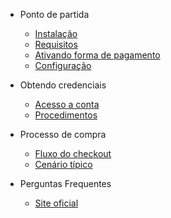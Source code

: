 - Ponto de partida

  - [Instalação](README?id=instalação)
  - [Requisitos](README?id=requisitos)
  - [Ativando forma de pagamento](README?id=ativando-forma-de-pagamento)
  - [Configuração](README?id=configuração)

- Obtendo credenciais

  - [Acesso a conta](credentials?id=acesso-a-conta)
  - [Procedimentos](credentials?id=procedimentos)

- Processo de compra 

  - [Fluxo do checkout](process?id=fluxo-do-checkout)
  - [Cenário típico](process?id=cenário-típico)

- Perguntas Frequentes
  
  - [Site oficial](faq?id=site-oficial)